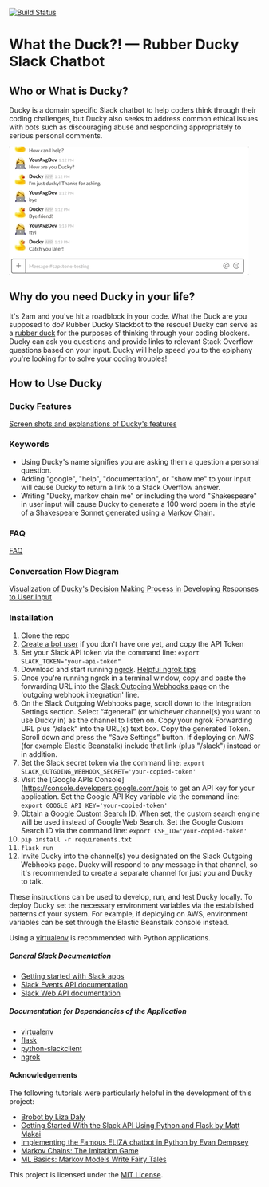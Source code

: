 [![Build Status](https://travis-ci.org/s-wigg/Rubber-Ducky-Chatbot.svg?branch=master)](https://travis-ci.org/s-wigg/Rubber-Ducky-Chatbot)

# What the Duck?! — Rubber Ducky Slack Chatbot

## Who or What is Ducky?
Ducky is a domain specific Slack chatbot to help coders think through their coding challenges, but Ducky also seeks to address common ethical issues with bots such as discouraging abuse and responding appropriately to serious personal comments.

![Say Hello to Ducky](https://github.com/s-wigg/Rubber-Ducky-Chatbot/blob/master/assets/ducky%20general%20demo%202.gif)

## Why do you need Ducky in your life?
It's 2am and you've hit a roadblock in your code. What the Duck are you supposed to do? Rubber Ducky Slackbot to the rescue! Ducky can serve as a [rubber duck](https://en.wikipedia.org/wiki/Rubber_duck_debugging) for the purposes of thinking through your coding blockers. Ducky can ask you questions and provide links to relevant Stack Overflow questions based on your input. Ducky will help speed you to the epiphany you're looking for to solve your coding troubles!

## How to Use Ducky
### Ducky Features
[Screen shots and explanations of Ducky's features](https://github.com/s-wigg/Rubber-Ducky-Chatbot/blob/master/Ducky_demo.md)
### Keywords
* Using Ducky's name signifies you are asking them a question a personal question.
* Adding "google", "help", "documentation", or "show me" to your input will cause Ducky to return a link to a Stack Overflow answer.
* Writing "Ducky, markov chain me" or including the word "Shakespeare" in user input will cause Ducky to generate a 100 word poem in the style of a Shakespeare Sonnet generated using a [Markov Chain](http://setosa.io/ev/markov-chains/).

### FAQ
[FAQ](https://github.com/s-wigg/Rubber-Ducky-Chatbot/blob/master/FAQ.md)

### Conversation Flow Diagram
[Visualization of Ducky's Decision Making Process in Developing Responses to User Input](https://github.com/s-wigg/Rubber-Ducky-Chatbot/blob/master/assets/Conversation%20Flow%20Diagram.jpg)

### Installation

1. Clone the repo
2. [Create a bot user](https://my.slack.com/services/new/bot) if you don't have one yet, and copy the API Token
3. Set your Slack API token via the command line: `export SLACK_TOKEN="your-api-token"`
4. Download and start running [ngrok](https://ngrok.com/). [Helpful ngrok tips](https://www.twilio.com/blog/2015/09/6-awesome-reasons-to-use-ngrok-when-testing-webhooks.html)
5. Once you're running ngrok in a terminal window, copy and paste the forwarding URL into the [Slack Outgoing Webhooks page](https://api.slack.com/custom-integrations/outgoing-webhooks) on the 'outgoing webhook integration' line.
6. On the Slack Outgoing Webhooks page, scroll down to the Integration Settings section. Select “#general” (or whichever channel(s) you want to use Ducky in) as the channel to listen on. Copy your ngrok Forwarding URL plus “/slack” into the URL(s) text box. Copy the generated Token. Scroll down and press the “Save Settings” button. If deploying on AWS (for example Elastic Beanstalk) include that link (plus "/slack") instead or in addition.
7. Set the Slack secret token via the command line: `export SLACK_OUTGOING_WEBHOOK_SECRET='your-copied-token'`
8. Visit the [Google APIs Console](https://console.developers.google.com/apis to get an API key for your application. Set the Google API Key variable via the command line: `export GOOGLE_API_KEY='your-copied-token'`
9. Obtain a [Google Custom Search ID](https://cse.google.com/cse). When set, the custom search engine will be used instead of Google Web Search. Set the Google Custom Search ID via the command line: `export CSE_ID='your-copied-token'`
11. `pip install -r requirements.txt`
12. `flask run`
13. Invite Ducky into the channel(s) you designated on the Slack Outgoing Webhooks page. Ducky will respond to any message in that channel, so it's recommended to create a separate channel for just you and Ducky to talk.

These instructions can be used to develop, run, and test Ducky locally. To deploy Ducky set the necessary environment variables via the established patterns of your system. For example, if deploying on AWS, environment variables can be set through the Elastic Beanstalk console instead.

Using a [virtualenv](http://docs.python-guide.org/en/latest/dev/virtualenvs/) is recommended with Python applications.

##### General Slack Documentation

* [Getting started with Slack apps](https://api.slack.com/slack-apps?utm_source=events&utm_campaign=build-bot-workshop&utm_medium=workshop)  
* [Slack Events API documentation](https://api.slack.com/events?utm_source=events&utm_campaign=build-bot-workshop&utm_medium=workshop)  
* [Slack Web API documentation](https://api.slack.com/web?utm_source=events&utm_campaign=build-bot-workshop&utm_medium=workshop)

##### Documentation for Dependencies of the Application

* [virtualenv](https://virtualenv.pypa.io/en/latest/userguide/)
* [flask](http://flask.pocoo.org/)
* [python-slackclient](http://python-slackclient.readthedocs.io/en/latest/)
* [ngrok](https://ngrok.com/docs)

#### Acknowledgements
The following tutorials were particularly helpful in the development of this project:

* [Brobot by Liza Daly](https://apps.worldwritable.com/tutorials/chatbot/)
* [Getting Started With the Slack API Using Python and Flask by Matt Makai](https://realpython.com/blog/python/getting-started-with-the-slack-api-using-python-and-flask/)
* [Implementing the Famous ELIZA chatbot in Python by Evan Dempsey](https://www.smallsurething.com/implementing-the-famous-eliza-chatbot-in-python/)
* [Markov Chains: The Imitation Game](http://www.cyber-omelette.com/2017/01/markov.html)
* [ML Basics: Markov Models Write Fairy Tales](http://thagomizer.com/blog/2017/11/07/markov-models.html)

This project is licensed under the [MIT License](https://github.com/s-wigg/Rubber-Ducky-Chatbot/blob/master/LICENSE).
